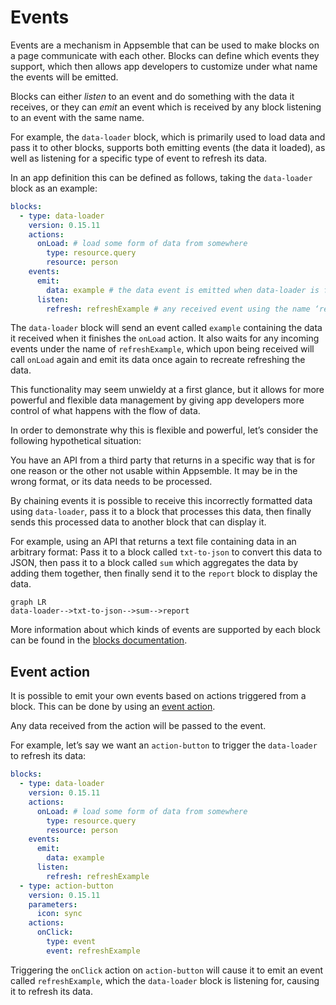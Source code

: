 # Events

Events are a mechanism in Appsemble that can be used to make blocks on a page communicate with each
other. Blocks can define which events they support, which then allows app developers to customize
under what name the events will be emitted.

Blocks can either _listen_ to an event and do something with the data it receives, or they can
_emit_ an event which is received by any block listening to an event with the same name.

For example, the `data-loader` block, which is primarily used to load data and pass it to other
blocks, supports both emitting events (the data it loaded), as well as listening for a specific type
of event to refresh its data.

In an app definition this can be defined as follows, taking the `data-loader` block as an example:

```yaml
blocks:
  - type: data-loader
    version: 0.15.11
    actions:
      onLoad: # load some form of data from somewhere
        type: resource.query
        resource: person
    events:
      emit:
        data: example # the data event is emitted when data-loader is finished loading, and will emit it under the name ‘example’
      listen:
        refresh: refreshExample # any received event using the name ‘refreshExample’ will trigger a refresh
```

The `data-loader` block will send an event called `example` containing the data it received when it
finishes the `onLoad` action. It also waits for any incoming events under the name of
`refreshExample`, which upon being received will call `onLoad` again and emit its data once again to
recreate refreshing the data.

This functionality may seem unwieldy at a first glance, but it allows for more powerful and flexible
data management by giving app developers more control of what happens with the flow of data.

In order to demonstrate why this is flexible and powerful, let’s consider the following hypothetical
situation:

You have an API from a third party that returns in a specific way that is for one reason or the
other not usable within Appsemble. It may be in the wrong format, or its data needs to be processed.

By chaining events it is possible to receive this incorrectly formatted data using `data-loader`,
pass it to a block that processes this data, then finally sends this processed data to another block
that can display it.

For example, using an API that returns a text file containing data in an arbitrary format: Pass it
to a block called `txt-to-json` to convert this data to JSON, then pass it to a block called `sum`
which aggregates the data by adding them together, then finally send it to the `report` block to
display the data.

```mermaid
graph LR
data-loader-->txt-to-json-->sum-->report
```

More information about which kinds of events are supported by each block can be found in the
[blocks documentation](/blocks).

## Event action

It is possible to emit your own events based on actions triggered from a block. This can be done by
using an [event action](../reference/action.md#event).

Any data received from the action will be passed to the event.

For example, let’s say we want an `action-button` to trigger the `data-loader` to refresh its data:

```yaml
blocks:
  - type: data-loader
    version: 0.15.11
    actions:
      onLoad: # load some form of data from somewhere
        type: resource.query
        resource: person
    events:
      emit:
        data: example
      listen:
        refresh: refreshExample
  - type: action-button
    version: 0.15.11
    parameters:
      icon: sync
    actions:
      onClick:
        type: event
        event: refreshExample
```

Triggering the `onClick` action on `action-button` will cause it to emit an event called
`refreshExample`, which the `data-loader` block is listening for, causing it to refresh its data.
